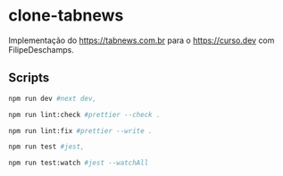 # clone-tabnews

Implementação do https://tabnews.com.br para o https://curso.dev com FilipeDeschamps.

## Scripts

```sh
npm run dev #next dev,
```

```sh
npm run lint:check #prettier --check .
```

```sh
npm run lint:fix #prettier --write .
```

```sh
npm run test #jest,
```

```sh
npm run test:watch #jest --watchAll
```

